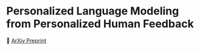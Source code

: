 # Personalized Language Modeling from Personalized Human Feedback
🌟 [ArXiv Preprint](https://arxiv.org/abs/2402.05133) 